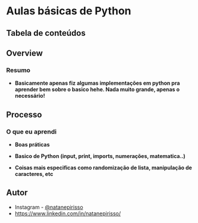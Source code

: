 # Aulas básicas de Python

## Tabela de conteúdos

## Overview

### Resumo

- **Basicamente apenas fiz algumas implementações em python pra aprender bem sobre o basico hehe. Nada muito grande, apenas o necessário!**


## Processo

### O que eu aprendi

- **Boas práticas**
  
- **Basico de Python (input, print, imports, numerações, matematica..)**

- **Coisas mais especificas como randomização de lista, manipulação de caracteres, etc**


## Autor

- Instagram - [@natanepirisso](https://www.instagram.com/natanepirisso/)
-  https://www.linkedin.com/in/natanepirisso/

